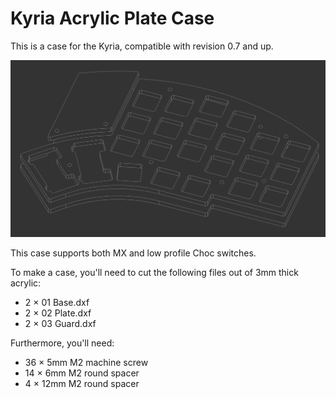 Kyria Acrylic Plate Case
========================

This is a case for the Kyria, compatible with revision 0.7 and up.

![Kyria Acrylic Plate Case](./Plate%20Case.png)

This case supports both MX and low profile Choc switches.

To make a case, you'll need to cut the following files out of 3mm thick acrylic:

- 2 × 01 Base.dxf
- 2 × 02 Plate.dxf
- 2 × 03 Guard.dxf

Furthermore, you'll need:

- 36 × 5mm M2 machine screw
- 14 × 6mm M2 round spacer
- 4 × 12mm M2 round spacer

